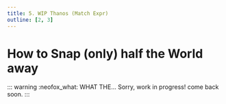 ```yaml
---
title: 5. WIP Thanos (Match Expr)
outline: [2, 3]
---
```


# How to Snap (only) half the World away

::: warning :neofox_what: WHAT THE...
Sorry, work in progress! come back soon.
:::

